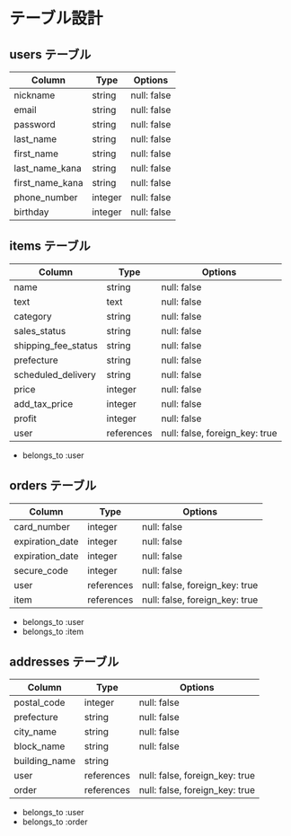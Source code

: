 	
# テーブル設計

## users テーブル

| Column           | Type    | Options     |
| ---------------- | ------- | ----------- |
| nickname         | string  | null: false |
| email            | string  | null: false |
| password         | string  | null: false |
| last_name        | string  | null: false |
| first_name       | string  | null: false |
| last_name_kana   | string  | null: false |
| first_name_kana  | string  | null: false |
| phone_number     | integer | null: false |
| birthday         | integer | null: false |

## items テーブル

| Column              | Type       | Options                        |
| ------------------- | ---------- | ------------------------------ |
| name                | string     | null: false                    |
| text                | text       | null: false                    |
| category            | string     | null: false                    |
| sales_status        | string     | null: false                    |
| shipping_fee_status | string     | null: false                    |
| prefecture          | string     | null: false                    |
| scheduled_delivery  | string     | null: false                    |
| price               | integer    | null: false                    |
| add_tax_price       | integer    | null: false                    |
| profit              | integer    | null: false                    |
| user                | references | null: false, foreign_key: true |

- belongs_to :user

## orders テーブル

| Column          | Type       | Options                        |
| --------------- | ---------- | ------------------------------ |
| card_number     | integer    | null: false                    |
| expiration_date | integer    | null: false                    |
| expiration_date | integer    | null: false                    |
| secure_code     | integer    | null: false                    |
| user            | references | null: false, foreign_key: true |
| item            | references | null: false, foreign_key: true |

- belongs_to :user
- belongs_to :item

## addresses テーブル

| Column        | Type       | Options                        |
| ------------- | ---------- | ------------------------------ |
| postal_code   | integer    | null: false                    |
| prefecture    | string     | null: false                    |
| city_name     | string     | null: false                    |
| block_name    | string     | null: false                    |
| building_name | string     |                                |
| user          | references | null: false, foreign_key: true |
| order         | references | null: false, foreign_key: true |

- belongs_to :user
- belongs_to :order


